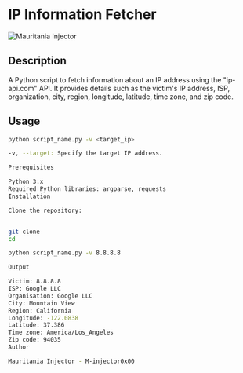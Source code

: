 # IP Information Fetcher

![Mauritania Injector](link-to-image)

## Description

A Python script to fetch information about an IP address using the "ip-api.com" API. It provides details such as the victim's IP address, ISP, organization, city, region, longitude, latitude, time zone, and zip code.

## Usage

```bash
python script_name.py -v <target_ip>

-v, --target: Specify the target IP address.

Prerequisites

Python 3.x
Required Python libraries: argparse, requests
Installation

Clone the repository:


git clone 
cd 

python script_name.py -v 8.8.8.8

Output

Victim: 8.8.8.8
ISP: Google LLC
Organisation: Google LLC
City: Mountain View
Region: California
Longitude: -122.0838
Latitude: 37.386
Time zone: America/Los_Angeles
Zip code: 94035
Author

Mauritania Injector - M-injector0x00
